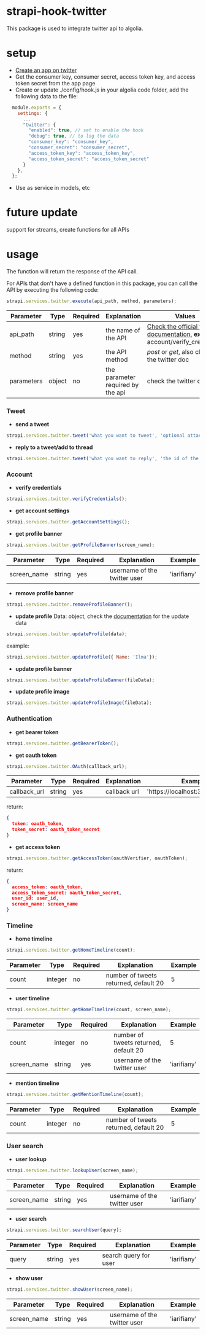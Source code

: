 # strapi-hook-twitter
This package is used to integrate twitter api to algolia.

# setup

- [Create an app on twitter](https://apps.twitter.com/)
- Get the consumer key, consumer secret, access token key, and access token secret from the app page
- Create or update ./config/hook.js in your algolia code folder, add the following data to the file:
```js
  module.exports = {
    settings: {
      ...
      "twitter": {
        "enabled": true, // set to enable the hook
        "debug": true, // to log the data
        "consumer_key": "consumer_key",
        "consumer_secret": "consumer_secret",
        "access_token_key": "access_token_key",
        "access_token_secret": "access_token_secret"
      }
    },
  };
```
- Use as service in models, etc

# future update

support for streams, create functions for all APIs

# usage
The function will return the response of the API call.

For APIs that don't have a defined function in this package, you can call the API by executing the following code:

```js
strapi.services.twitter.execute(api_path, method, parameters);
```
| Parameter | Type | Required | Explanation | Values |
| ----------- | ----------- | ----------- | ----------- | ----------- |
| api_path | string | yes | the name of the API | [Check the official twitter documentation](https://developer.twitter.com/en/docs), **example:** account/verify_credentials |
| method | string | yes | the API method | _post_ or _get_, also check the twitter doc |
| parameters | object | no | the parameter required by the api | check the twitter doc |

### Tweet
- **send a tweet**
```js
strapi.services.twitter.tweet('what you want to tweet', 'optional attachment url');
```
- **reply to a tweet/add to thread**
```js
strapi.services.twitter.tweet('what you want to reply', 'the id of the tweet you want to reply to', 'optional attachment url');
```

### Account
- **verify credentials**
```js
strapi.services.twitter.verifyCredentials();
```
- **get account settings**
```js
strapi.services.twitter.getAccountSettings();
```
- **get profile banner**
```js
strapi.services.twitter.getProfileBanner(screen_name);
```
| Parameter | Type | Required | Explanation | Example |
| ----------- | ----------- | ----------- | ----------- | ----------- |
| screen_name | string | yes | username of the twitter user | 'iarifiany' |

- **remove profile banner**
```js
strapi.services.twitter.removeProfileBanner();
```
- **update profile**
Data: object, check the [documentation](https://developer.twitter.com/en/docs/accounts-and-users/manage-account-settings/api-reference/post-account-update_profile) for the update data
```js
strapi.services.twitter.updateProfile(data);
```
example:
```js
strapi.services.twitter.updateProfile({ Name: 'Ilma'});
```
- **update profile banner**
```js
strapi.services.twitter.updateProfileBanner(fileData);
```
- **update profile image**
```js
strapi.services.twitter.updateProfileImage(fileData);
```
### Authentication
- **get bearer token**
```js
strapi.services.twitter.getBearerToken();
```
- **get oauth token**
```js
strapi.services.twitter.OAuth(callback_url);
```
| Parameter | Type | Required |Explanation | Example |
| ----------- | ----------- | ----------- | ----------- | ----------- |
| callback_url | string | yes | callback url | 'https://localhost:3000/callback' |
return:
```json
{
  token: oauth_token,
  token_secret: oauth_token_secret
}
```
- **get access token**
```js
strapi.services.twitter.getAccessToken(oauthVerifier, oauthToken);
```
return:
```json
{
  access_token: oauth_token,
  access_token_secret: oauth_token_secret,
  user_id: user_id,
  screen_name: screen_name
}
```

### Timeline
- **home timeline**
```js
strapi.services.twitter.getHomeTimeline(count);
```
| Parameter | Type | Required | Explanation | Example |
| ----------- | ----------- | ----------- | ----------- | ----------- |
| count | integer | no | number of tweets returned, default 20 | 5 |
- **user timeline**
```js
strapi.services.twitter.getHomeTimeline(count, screen_name);
```
| Parameter | Type | Required | Explanation | Example |
| ----------- | ----------- | ----------- | ----------- | ----------- |
| count | integer | no | number of tweets returned, default 20 | 5 |
| screen_name | string | yes | username of the twitter user | 'iarifiany' |
- **mention timeline**
```js
strapi.services.twitter.getMentionTimeline(count);
```
| Parameter | Type | Required | Explanation | Example |
| ----------- | ----------- | ----------- | ----------- | ----------- |
| count | integer | no | number of tweets returned, default 20 | 5 |

### User search
- **user lookup**
```js
strapi.services.twitter.lookupUser(screen_name);
```
| Parameter | Type | Required | Explanation | Example |
| ----------- | ----------- | ----------- | ----------- | ----------- |
| screen_name | string | yes | username of the twitter user | 'iarifiany' |
- **user search**
```js
strapi.services.twitter.searchUser(query);
```
| Parameter | Type | Required | Explanation | Example |
| ----------- | ----------- | ----------- | ----------- | ----------- |
| query | string | yes | search query for user | 'iarifiany' |
- **show user**
```js
strapi.services.twitter.showUser(screen_name);
```
| Parameter | Type | Required | Explanation | Example |
| ----------- | ----------- | ----------- | ----------- | ----------- |
| screen_name | string | yes | username of the twitter user | 'iarifiany' |